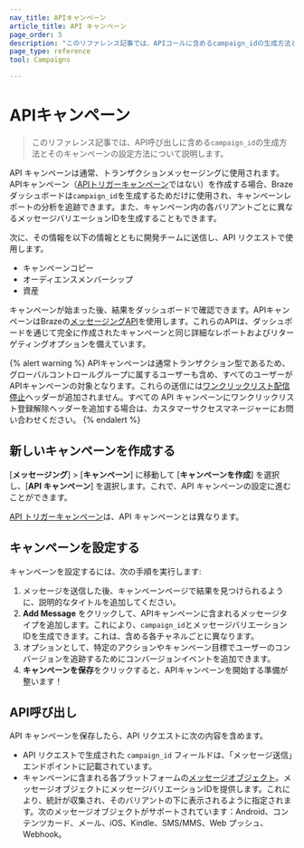 ```yaml
---
nav_title: APIキャンペーン
article_title: API キャンペーン
page_order: 5
description: "このリファレンス記事では、APIコールに含めるcampaign_idの生成方法と、そのキャンペーンの設定方法について説明します。"
page_type: reference
tool: Campaigns

---
```

# APIキャンペーン

> このリファレンス記事では、API呼び出しに含める`campaign_id`の生成方法とそのキャンペーンの設定方法について説明します。

API キャンペーンは通常、トランザクションメッセージングに使用されます。APIキャンペーン（[APIトリガーキャンペーン]({{site.baseurl}}/user_guide/engagement_tools/campaigns/building_campaigns/delivery_types/api_triggered_delivery/)ではない）を作成する場合、Brazeダッシュボードは`campaign_id`を生成するためだけに使用され、キャンペーンレポートの分析を追跡できます。また、キャンペーン内の各バリアントごとに異なるメッセージバリエーションIDを生成することもできます。 

次に、その情報を以下の情報とともに開発チームに送信し、API リクエストで使用します。
- キャンペーンコピー
- オーディエンスメンバーシップ
- 資産

キャンペーンが始まった後、結果をダッシュボードで確認できます。APIキャンペーンはBrazeの[メッセージングAPI]({{site.baseurl}}/api/endpoints/messaging/)を使用します。これらのAPIは、ダッシュボードを通じて完全に作成されたキャンペーンと同じ詳細なレポートおよびリターゲティングオプションを備えています。

{% alert warning %}
APIキャンペーンは通常トランザクション型であるため、グローバルコントロールグループに属するユーザーも含め、すべてのユーザーがAPIキャンペーンの対象となります。これらの送信には[ワンクリックリスト配信停止]({{site.baseurl}}/user_guide/administrative/app_settings/email_settings/#list-unsubscribe)ヘッダーが追加されません。すべての API キャンペーンにワンクリックリスト登録解除ヘッダーを追加する場合は、カスタマーサクセスマネージャーにお問い合わせください。
{% endalert %}

## 新しいキャンペーンを作成する

[**メッセージング**] > [**キャンペーン**] に移動して [**キャンペーンを作成**] を選択し、[**API キャンペーン**] を選択します。これで、API キャンペーンの設定に進むことができます。

[API トリガーキャンペーン]({{site.baseurl}}/user_guide/engagement_tools/campaigns/building_campaigns/delivery_types/api_triggered_delivery/)は、API キャンペーンとは異なります。

## キャンペーンを設定する

キャンペーンを設定するには、次の手順を実行します:

1. メッセージを送信した後、キャンペーンページで結果を見つけられるように、説明的なタイトルを追加してください。
2. **Add Message** をクリックして、APIキャンペーンに含まれるメッセージタイプを追加します。これにより、`campaign_id`とメッセージバリエーションIDを生成できます。これは、含める各チャネルごとに異なります。 
3. オプションとして、特定のアクションやキャンペーン目標でユーザーのコンバージョンを追跡するためにコンバージョンイベントを追加できます。
4. **キャンペーンを保存**をクリックすると、APIキャンペーンを開始する準備が整います！

## API呼び出し

API キャンペーンを保存したら、API リクエストに次の内容を含めます。 
- API リクエストで生成された `campaign_id` フィールドは、[]({{site.baseurl}}/api/endpoints/messaging/#send-endpoints)「メッセージ送信」エンドポイント[]({{site.baseurl}}/api/endpoints/messaging/#send-endpoints)に記載されています。
- キャンペーンに含まれる各プラットフォームの[メッセージオブジェクト]({{site.baseurl}}/api/objects_filters/#messaging-objects)。メッセージオブジェクトにメッセージバリエーションIDを提供します。これにより、統計が収集され、そのバリアントの下に表示されるように指定されます。次のメッセージオブジェクトがサポートされています：Android、コンテンツカード、メール、iOS、Kindle、SMS/MMS、Web プッシュ、Webhook。


